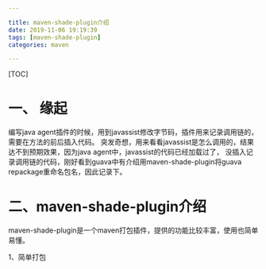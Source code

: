 ```yaml
---

title: maven-shade-plugin介绍
date: 2019-11-06 19:19:39
tags: [maven-shade-plugin] 
categories: maven

---
```



[TOC]

# 一、 缘起

编写java agent插件的时候，用到javassist修改字节码，插件用来记录调用链的，需要在方法的前后插入代码。 
突发奇想，用来看看javassist是怎么调用的，结果达不到预期效果，因为java agent中，javassist的代码已经加载过了，
没插入记录调用链的代码，刚好看到guava中有介绍用maven-shade-plugin将guava repackage重命名包名，因此记录下。 

# 二、maven-shade-plugin介绍  

maven-shade-plugin是一个maven打包插件，提供的功能比较丰富，使用也简单易懂。 

1、简单打包

